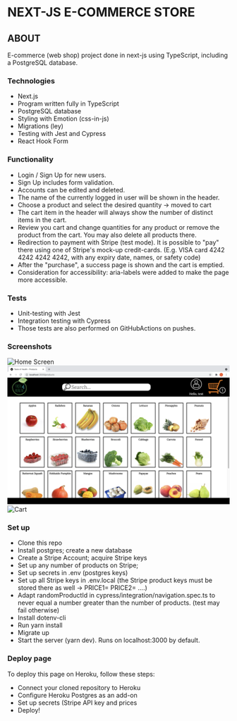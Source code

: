 # NEXT-JS E-COMMERCE STORE

## ABOUT

E-commerce (web shop) project done in next-js using TypeScript, including a PostgreSQL database.

### Technologies

- Next.js
- Program written fully in TypeScript
- PostgreSQL database
- Styling with Emotion (css-in-js)
- Migrations (ley)
- Testing with Jest and Cypress
- React Hook Form

### Functionality

- Login / Sign Up for new users.
- Sign Up includes form validation.
- Accounts can be edited and deleted.
- The name of the currently logged in user will be shown in the header.
- Choose a product and select the desired quantity -> moved to cart
- The cart item in the header will always show the number of distinct items in the cart.
- Review you cart and change quantities for any product or remove the product from the cart. You may also delete all products there.
- Redirection to payment with Stripe (test mode). It is possible to "pay" there using one of Stripe's mock-up credit-cards.
  (E.g. VISA card 4242 4242 4242 4242, with any expiry date, names, or safety code)
- After the "purchase", a success page is shown and the cart is emptied.
- Consideration for accessibility: aria-labels were added to make the page more accessible.

### Tests

- Unit-testing with Jest
- Integration testing with Cypress
- Those tests are also performed on GitHubActions on pushes.

### Screenshots

![Home Screen](public/screenshot_home.png)
![Products Page](public/screenshot_products.png)
![Cart](public/screenshot_cart.png)

### Set up

- Clone this repo
- Install postgres; create a new database
- Create a Stripe Account; acquire Stripe keys
- Set up any number of products on Stripe;
- Set up secrets in .env (postgres keys)
- Set up all Stripe keys in .env.local (the Stripe product keys must be stored there as well -> PRICE1= PRICE2= ....)
- Adapt randomProductId in cypress/integration/navigation.spec.ts to never equal a number greater than the number of products.
  (test may fail otherwise)
- Install dotenv-cli
- Run yarn install
- Migrate up
- Start the server (yarn dev). Runs on localhost:3000 by default.

### Deploy page

To deploy this page on Heroku, follow these steps:

- Connect your cloned repository to Heroku
- Configure Heroku Postgres as an add-on
- Set up secrets (Stripe API key and prices
- Deploy!
